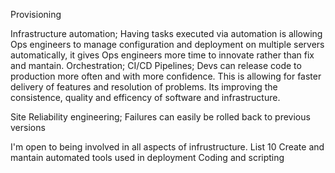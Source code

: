 Provisioning

Infrastructure automation; Having tasks executed via automation is allowing Ops engineers to manage configuration and deployment on multiple servers automatically, it gives Ops engineers more time to innovate rather than fix and mantain.
Orchestration;
CI/CD Pipelines; Devs can release code to production more often and with more confidence.
This is allowing for faster delivery of features and resolution of problems. Its improving the consistence, quality and efficency of software and infrastructure.

Site Reliability engineering; Failures can easily be rolled back to previous versions

I'm open to being involved in all aspects of infrustructure.
List 10 
Create and mantain automated tools used in deployment 
Coding and scripting 
